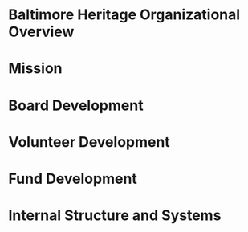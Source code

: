 # Baltimore Heritage Organizational Overview

# Mission
#	Board Development
# Volunteer Development
# Fund Development
# Internal Structure and Systems
